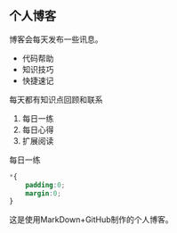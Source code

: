 ## 个人博客

博客会每天发布一些讯息。
* 代码帮助
* 知识技巧
* 快捷速记

每天都有知识点回顾和联系
1. 每日一练
2. 每日心得
3. 扩展阅读


每日一练
````css
*{
    padding:0;
    margin:0;
}
````






这是使用MarkDown+GitHub制作的个人博客。